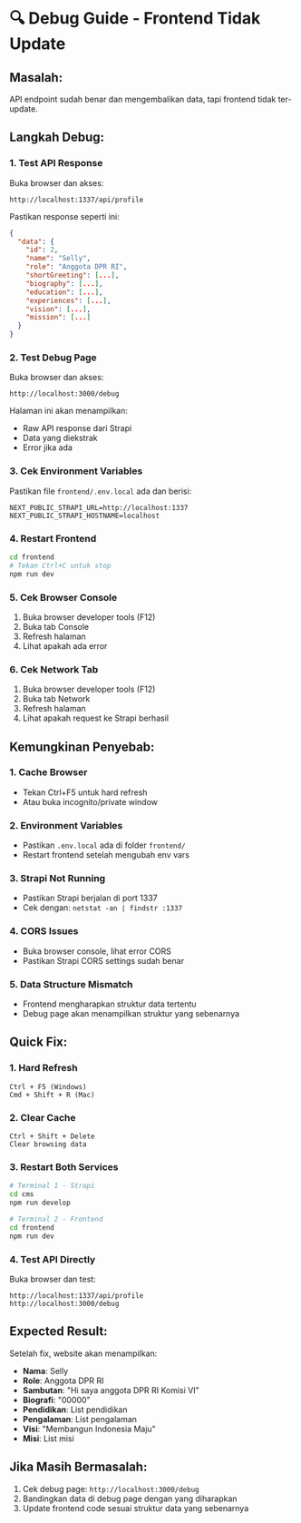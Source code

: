# 🔍 Debug Guide - Frontend Tidak Update

## Masalah:
API endpoint sudah benar dan mengembalikan data, tapi frontend tidak ter-update.

## Langkah Debug:

### 1. Test API Response
Buka browser dan akses:
```
http://localhost:1337/api/profile
```

Pastikan response seperti ini:
```json
{
  "data": {
    "id": 2,
    "name": "Selly",
    "role": "Anggota DPR RI",
    "shortGreeting": [...],
    "biography": [...],
    "education": [...],
    "experiences": [...],
    "vision": [...],
    "mission": [...]
  }
}
```

### 2. Test Debug Page
Buka browser dan akses:
```
http://localhost:3000/debug
```

Halaman ini akan menampilkan:
- Raw API response dari Strapi
- Data yang diekstrak
- Error jika ada

### 3. Cek Environment Variables
Pastikan file `frontend/.env.local` ada dan berisi:
```env
NEXT_PUBLIC_STRAPI_URL=http://localhost:1337
NEXT_PUBLIC_STRAPI_HOSTNAME=localhost
```

### 4. Restart Frontend
```bash
cd frontend
# Tekan Ctrl+C untuk stop
npm run dev
```

### 5. Cek Browser Console
1. Buka browser developer tools (F12)
2. Buka tab Console
3. Refresh halaman
4. Lihat apakah ada error

### 6. Cek Network Tab
1. Buka browser developer tools (F12)
2. Buka tab Network
3. Refresh halaman
4. Lihat apakah request ke Strapi berhasil

## Kemungkinan Penyebab:

### 1. Cache Browser
- Tekan Ctrl+F5 untuk hard refresh
- Atau buka incognito/private window

### 2. Environment Variables
- Pastikan `.env.local` ada di folder `frontend/`
- Restart frontend setelah mengubah env vars

### 3. Strapi Not Running
- Pastikan Strapi berjalan di port 1337
- Cek dengan: `netstat -an | findstr :1337`

### 4. CORS Issues
- Buka browser console, lihat error CORS
- Pastikan Strapi CORS settings sudah benar

### 5. Data Structure Mismatch
- Frontend mengharapkan struktur data tertentu
- Debug page akan menampilkan struktur yang sebenarnya

## Quick Fix:

### 1. Hard Refresh
```
Ctrl + F5 (Windows)
Cmd + Shift + R (Mac)
```

### 2. Clear Cache
```
Ctrl + Shift + Delete
Clear browsing data
```

### 3. Restart Both Services
```bash
# Terminal 1 - Strapi
cd cms
npm run develop

# Terminal 2 - Frontend  
cd frontend
npm run dev
```

### 4. Test API Directly
Buka browser dan test:
```
http://localhost:1337/api/profile
http://localhost:3000/debug
```

## Expected Result:
Setelah fix, website akan menampilkan:
- **Nama**: Selly
- **Role**: Anggota DPR RI  
- **Sambutan**: "Hi saya anggota DPR RI Komisi VI"
- **Biografi**: "00000"
- **Pendidikan**: List pendidikan
- **Pengalaman**: List pengalaman
- **Visi**: "Membangun Indonesia Maju"
- **Misi**: List misi

## Jika Masih Bermasalah:
1. Cek debug page: `http://localhost:3000/debug`
2. Bandingkan data di debug page dengan yang diharapkan
3. Update frontend code sesuai struktur data yang sebenarnya
